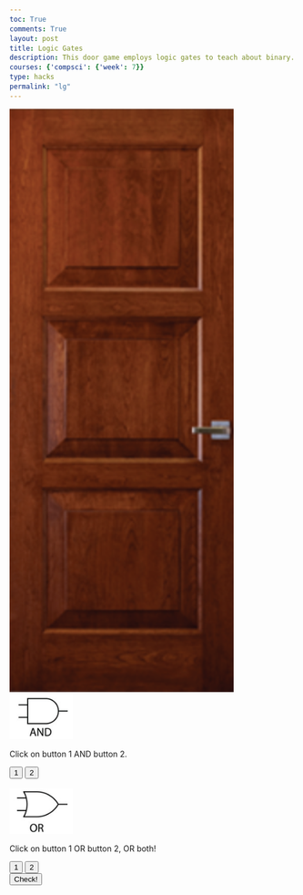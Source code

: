 ```yaml
---
toc: True
comments: True
layout: post
title: Logic Gates 
description: This door game employs logic gates to teach about binary. Above the keypads, there are hints on what button to click, and also the logical operator the keypad is using. When a button is clicked, the assigned value (the default assigned value is 0 for off) becomes 1 (for on). Using the hints, determine what value the buttons must have (0 or 1, off or on) in order to fufill the requirements for each keypad and pass to the next level. 
courses: {'compsci': {'week': 7}}
type: hacks
permalink: "lg"
---
```

<head>
    <meta charset="UTF-8">
    <meta name="viewport" content="width=device-width, initial-scale=1.0">
</head>

<body>
    <div class="main-container">
        <div class="door-lightbulb-container">
            <div id="lightbulb"></div>
            <img src="door1.png" id="door1">
        </div>
        <div class="text-buttons">
        <img src="and.png" id="and">
        <p id="text1">Click on button 1 AND button 2.</p>
        <div class="button-container2">
          <button class="my-button" id="b1" onclick="toggle1Value(this);">1</button>
          <button class="my-button" id="b2" onclick="toggle2Value(this);">2</button>
        </div>
        <br>
        <img src="or.png" id="or">
        <p id="text2">Click on button 1 OR button 2, OR both!</p>
        <div class="button-container2">
          <button class="my-button" id="b7" onclick="toggle7Value(this);">1</button>
          <button class="my-button" id="b8" onclick="toggle8Value(this);">2</button>
        </div>
        <button id="check" onclick="checkAnswer()">Check!</button>
        <button id="enter" onclick="clickEnter()" style="display: none;">Enter!</button>
        <button id="check2" onclick="checkAnswer2()" style="display: none;">Check!</button>
      </div>
    </div>
    <div id="level-container">
    </div>
  </body>
  <script>
  // Variable to keep track of the button value
  var button1Value = 0;
  var button2Value = 0;
  var button7Value = 0;
  var button8Value = 0;
  // Function to toggle the button value
  function toggle1Value(button) {
    // Toggle between 0 and 1
    button1Value = 1 - button1Value;
    changeColor(button);
  }
  // Function to toggle the button value
  function toggle2Value(button) {
    // Toggle between 0 and 1
    button2Value = 1 - button2Value;
    changeColor(button);
  }
    // Function to toggle the button value
    function toggle7Value(button) {
    // Toggle between 0 and 1
    button7Value = 1 - button7Value;
    changeColor(button);
  }
  // Function to toggle the button value
  function toggle8Value(button) {
  // Toggle between 0 and 1
  button8Value = 1 - button8Value;
  changeColor(button);
  }
  function openDoor() {
    var doorImage = document.getElementById('door1')
    doorImage.src = 'door1_Open.png';
    doorImage.alt = 'Open Door';
  }
  function correctAnswer() {
    var correctAnswer = false
    if (button1Value === 1 && button2Value === 1 && button8Value === 1 || button7Value === 1) {
      return correctAnswer = true
    }
    else {
      return correctAnswer = false
    }
  }
  function correctAnswer2() {
    var correctAnswer = false
    if (button4Value !== 1 && ((button7Value === 1) !== (button8Value === 1))) {
      correctAnswer = true;
      return correctAnswer = true
    }
    else {
      return correctAnswer = false
    }
  }
  function changeColor(button) {
    if (button.style.backgroundColor === 'blue') {
        button.style.backgroundColor = ''; // Reset to default color
    } else {
        button.style.backgroundColor = 'blue';
    }
}
function checkAnswer() {
  if (correctAnswer()) {
    document.getElementById('lightbulb').style.backgroundImage = "url('on_lightbulb.png')";
    openDoor();
    alert("Correct! You can move on to the next level.");
    document.getElementById('enter').style.display = 'block'; // Show the "Enter" button
  } else {
    alert("Incorrect answer. Try again!");
  }
}
function checkAnswer2() {
  if (correctAnswer2()) {
    document.getElementById('lightbulb').style.backgroundImage = "url('on_lightbulb.png')";
    openDoor();
    alert("Correct! Congrats!");
  } else {
      alert("Incorrect answer. Try again!");
    }
}
function clickEnter() {
    // Update questions and choices
    var door = document.getElementById('door1')
    var andImage = document.getElementById('and');
    var orImage = document.getElementById('or');
    document.getElementById('lightbulb').style.backgroundImage = "url('off_lightbulb.png')";
    door.src = 'door1.png';
    andImage.src = 'not.png'; // Replace with the path to your nor gate image
    orImage.src = 'xor.png'; // Replace with the path to your not gate image
    // Hide the "Enter" button after clicking
    document.getElementById('enter').style.display = 'none';
    document.getElementById('check').style.display = 'none';
    document.getElementById('check2').style.display = 'block';
    button1Value = 0;
    button2Value = 0;
    button7Value = 0;
    button8Value = 0;
    var b1 = document.getElementById("b1");
    var b2 = document.getElementById("b2");
    var b7 = document.getElementById("b7");
    var b8 = document.getElementById("b8");
    var text1 = document.getElementById("text1");
    var text2 = document.getElementById("text2");
    text1.innerHTML = "Click on the button that is NOT the red button.";
    b1.style.backgroundColor = "red";
    b2.style.backgroundColor = "";
    text2.innerHTML = "Click on button 1 OR button 2, but NOT both!";
    b7.innerHTML = "1";
    b8.innerHTML = "2";
    b7.style.backgroundColor = "";
    b8.style.backgroundColor = "";
}
 
</script>